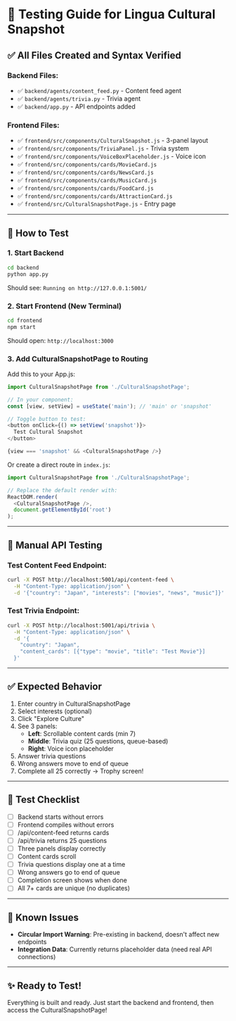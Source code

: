 # 🧪 Testing Guide for Lingua Cultural Snapshot

## ✅ All Files Created and Syntax Verified

### Backend Files:
- ✅ `backend/agents/content_feed.py` - Content feed agent
- ✅ `backend/agents/trivia.py` - Trivia agent  
- ✅ `backend/app.py` - API endpoints added

### Frontend Files:
- ✅ `frontend/src/components/CulturalSnapshot.js` - 3-panel layout
- ✅ `frontend/src/components/TriviaPanel.js` - Trivia system
- ✅ `frontend/src/components/VoiceBoxPlaceholder.js` - Voice icon
- ✅ `frontend/src/components/cards/MovieCard.js`
- ✅ `frontend/src/components/cards/NewsCard.js`
- ✅ `frontend/src/components/cards/MusicCard.js`
- ✅ `frontend/src/components/cards/FoodCard.js`
- ✅ `frontend/src/components/cards/AttractionCard.js`
- ✅ `frontend/src/CulturalSnapshotPage.js` - Entry page

---

## 🚀 How to Test

### 1. Start Backend
```bash
cd backend
python app.py
```
Should see: `Running on http://127.0.0.1:5001/`

### 2. Start Frontend (New Terminal)
```bash
cd frontend
npm start
```
Should open: `http://localhost:3000`

### 3. Add CulturalSnapshotPage to Routing

Add this to your App.js:

```javascript
import CulturalSnapshotPage from './CulturalSnapshotPage';

// In your component:
const [view, setView] = useState('main'); // 'main' or 'snapshot'

// Toggle button to test:
<button onClick={() => setView('snapshot')}>
  Test Cultural Snapshot
</button>

{view === 'snapshot' && <CulturalSnapshotPage />}
```

Or create a direct route in `index.js`:

```javascript
import CulturalSnapshotPage from './CulturalSnapshotPage';

// Replace the default render with:
ReactDOM.render(
  <CulturalSnapshotPage />,
  document.getElementById('root')
);
```

---

## 🧪 Manual API Testing

### Test Content Feed Endpoint:
```bash
curl -X POST http://localhost:5001/api/content-feed \
  -H "Content-Type: application/json" \
  -d '{"country": "Japan", "interests": ["movies", "news", "music"]}'
```

### Test Trivia Endpoint:
```bash
curl -X POST http://localhost:5001/api/trivia \
  -H "Content-Type: application/json" \
  -d '{
    "country": "Japan",
    "content_cards": [{"type": "movie", "title": "Test Movie"}]
  }'
```

---

## ✅ Expected Behavior

1. Enter country in CulturalSnapshotPage
2. Select interests (optional)
3. Click "Explore Culture"
4. See 3 panels:
   - **Left**: Scrollable content cards (min 7)
   - **Middle**: Trivia quiz (25 questions, queue-based)
   - **Right**: Voice icon placeholder
5. Answer trivia questions
6. Wrong answers move to end of queue
7. Complete all 25 correctly → Trophy screen!

---

## 📝 Test Checklist

- [ ] Backend starts without errors
- [ ] Frontend compiles without errors  
- [ ] /api/content-feed returns cards
- [ ] /api/trivia returns 25 questions
- [ ] Three panels display correctly
- [ ] Content cards scroll
- [ ] Trivia questions display one at a time
- [ ] Wrong answers go to end of queue
- [ ] Completion screen shows when done
- [ ] All 7+ cards are unique (no duplicates)

---

## 🐛 Known Issues

- **Circular Import Warning**: Pre-existing in backend, doesn't affect new endpoints
- **Integration Data**: Currently returns placeholder data (need real API connections)

---

## ✨ Ready to Test!

Everything is built and ready. Just start the backend and frontend, then access the CulturalSnapshotPage!

